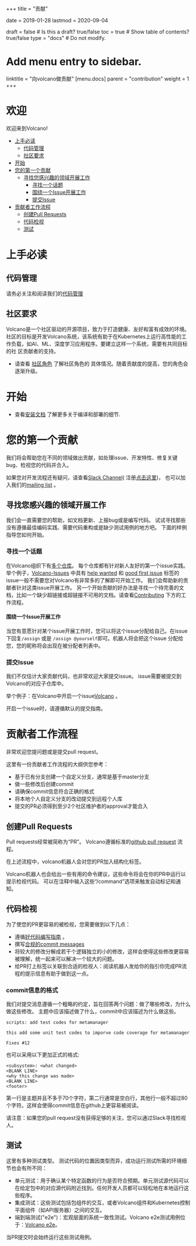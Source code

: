 +++
title = "贡献"


date = 2019-01-28
lastmod = 2020-09-04

draft = false  # Is this a draft? true/false
toc = true  # Show table of contents? true/false
type = "docs"  # Do not modify.

# Add menu entry to sidebar.
linktitle = "向volcano做贡献"
[menu.docs]
  parent = "contribution"
  weight = 1
+++

# 欢迎

欢迎来到Volcano!

-   [上手必读](#before-you-get-started)
    -   [代码管理](#code-of-conduct)
    -   [社区要求](#community-expectations)
-   [开始](#getting-started)
-   [您的第一个贡献](#your-first-contribution)
    -   [寻找您感兴趣的领域开展工作](#find-something-to-work-on)
        -   [寻找一个话题](#find-a-good-first-topic)
        -   [围绕一个Issue开展工作](#work-on-an-issue)
        -   [提交Issue](#file-an-issue)
-   [贡献者工作流程](#contributor-workflow)
    -   [创建Pull Requests](#creating-pull-requests)
    -   [代码检视](#code-review)
    -   [测试](#testing)

# 上手必读

## 代码管理

请务必关注和阅读我们的[代码管理](https://github.com/volcano-sh/website/blob/master/CODE_OF_CONDUCT.md)

## 社区要求

Volcano是一个社区驱动的开源项目，致力于打造健康、友好和富有成效的环境。
社区的目标是开发Volcano系统，该系统有助于在Kubernetes上运行高性能的工作负载，如AI、ML、深度学习应用程序。要建立这样一个系统，需要有共同目标的社
区贡献者的支持。

- 请查看 [社区角色](https://github.com/volcano-sh/website/blob/master/content/en/docs/community-membership.md) 了解社区角色的
具体情况。随着贡献度的提高，您的角色会逐渐升级。


# 开始

- 查看[安装文档](https://github.com/volcano-sh/website/blob/master/content/en/docs/deployment.md) 了解更多关于编译和部署的细节.


# 您的第一个贡献

我们将会帮助您在不同的领域做出贡献，如处理issue、开发特性、修复关键bug、检视您的代码并合入。

如果您对开发流程还有疑问，请查看[Slack Channel](https://volcano-sh.slack.com)( 注册[点击这里](https://join.slack.com/t/volcano-sh/shared_invite/enQtNTU5NTU3NDU0MTc4LTgzZTQ2MzViNTFmNDg1ZGUyMzcwNjgxZGQ1ZDdhOGE3Mzg1Y2NkZjk1MDJlZTZhZWU5MDg2MWJhMzI3Mjg3ZTk))，
也可以加入我们的[mailing list](https://groups.google.com/forum/#!forum/volcano-sh) 。

## 寻找您感兴趣的领域开展工作

我们会一直需要您的帮助，如文档更新、上报bug或是编写代码。
试试寻找那些没有遵循最佳编码实践、需要代码重构或是缺少测试用例的地方吧。
下面的样例指导您如何开始。

### 寻找一个话题

在Volcano组织下有[多个仓库](https://github.com/volcano-sh/)。
每个仓库都有针对新人友好的第一个issue实践。
举个例子，[Volcano-Issues](https://github.com/volcano-sh/volcano) 中具有 [help wanted](https://github.com/volcano-sh/volcano/issues?q=is%3Aopen+is%3Aissue+label%3A%22help+wanted%22)
和 [good first issue](https://github.com/volcano-sh/volcano/issues?q=is%3Aopen+is%3Aissue+label%3A%22good+first+issue%22)
标签的issue一般不需要您对Volcano有非常多的了解即可开始工作。
我们会帮助新的贡献者针对这类issue开展工作。
另一个开始贡献的好办法是寻找一个待完善的文档，比如一个缺少超链接或超链接不可用的文档。请查看[Contributing](#contributing) 下方的工作流程。


#### 围绕一个Issue开展工作

当您有意愿针对某个issue开展工作时，您可以将这个issue分配给自己。在issue下回复`/assign` 或是 `/assign @yourself`即可。机器人将会把这个issue
分配给您，您的昵称将会出现在被分配者列表中。

### 提交Issue

我们不仅估计大家贡献代码，也非常欢迎大家提交issue。
issue需要被提交到Volcano的对应子仓库中。

举个例子：在Volcano中开启一个issue[Volcano](https://github.com/volcano-sh/volcano/issues) 。

开启一个issue时，请遵循默认的提交指南。

# 贡献者工作流程

非常欢迎您提问题或是提交pull request。

这里有一份贡献者工作流程的大纲供您参考：

- 基于已有分支创建一个自定义分支，通常是基于master分支
- 做一些修改后创建commit
- 请确保commit信息符合正确的格式
- 将本地个人自定义分支的改动提交到远程个人库
- 提交的PR必须得到至少2个社区维护者的approval才能合入

## 创建Pull Requests

Pull requests经常被简称为“PR”。
Volcano遵循标准的[github pull request](https://help.github.com/articles/about-pull-requests/) 流程。

在上述流程中，volcano机器人会对您的PR加入结构化标签。

Volcano机器人也会给出一些有用的命令建议，这些命令将会在你的PR中运行以提示检视代码。
可以在注释中输入这些“/command”选项来触发自动标记和通知。

## 代码检视

为了使您的PR更容易的被检视，您需要做到以下几点：

* 遵循[好代码编写指南](https://github.com/golang/go/wiki/CodeReviewComments) 。
* 撰写[合规的commit messages](https://chris.beams.io/posts/git-commit/)
* 将较大的修改分解成若干个逻辑独立的小的修改，这样会使得这些修改更容易被理解，统一起来可以解决一个较大的问题。
* 给PR打上标签以关联到合适的检视人：阅读机器人发给你的指引你完成PR流程的提示信息有助于做到这一点。


### commit信息的格式

我们对提交消息遵循一个粗略的约定，旨在回答两个问题：做了哪些修改，为什么做这些修改。
主题中应该描述做了什么，commit中应该描述为什么做这些。

```shell
scripts: add test codes for metamanager

this add some unit test codes to imporve code coverage for metamanager

Fixes #12
```

也可以采用以下更加正式的格式:

```shell
<subsystem>: <what changed>
<BLANK LINE>
<why this change was made>
<BLANK LINE>
<footer>
```

第一行是主题并且不多于70个字符，第二行通常是空白行，其他行一般不超过80个字符。这样会使得commit信息在github上更容易被阅读。

请注意：如果您的pull request没有获得足够的关注，您可以通过Slack寻找检视人。

## 测试

这里有多种测试类型。
测试代码的位置因类型而异，成功运行测试所需的环境细节也会有所不同：

* 单元测试：用于确认某个特定函数的行为是否符合预期。单元测试源代码可以在给定包中的对应源代码附近找到。任何开发人员都可以轻松地在本地运行这些程序。
* 集成测试：这些测试包括包组件的交互，或者Volcano组件和Kubernetes控制平面组件（如API服务器）之间的交互。
* 端到端测试("e2e")：宏观层面的系统一致性测试。Volcano e2e测试用例位于：[Volcano e2e](https://github.com/volcano-sh/volcano/tree/master/test/e2e)。

当PR提交时会始终运行这些测试用例。
